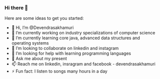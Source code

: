 ### Hi there 👋
Here are some ideas to get you started:
- 👋 Hi, I’m @Devendrasakhamuri
- 🔭 I’m currently working on industry specializations of computer science
- 🌱 I’m currently learning  core java, advanced data structures and operating systems
- 👯 I’m looking to collaborate on linkedin and instagram
- 🤔 I’m looking for help with learning programming languages
- 💬 Ask me about my present
- 📫 Reach me on linkedin, insragram and facebook - devendrasakhamuri
- ⚡ Fun fact: I listen to songs many hours in a day


<!--
**Devendrasakhamuri/Devendrasakhamuri** is a ✨ _special_ ✨ repository because its `README.md` (this file) appears on your GitHub profile.

Here are some ideas to get you started:
- 👋 Hi, I’m @Devendrasakhamuri
- 🔭 I’m currently working on industry specializations of computer science
- 🌱 I’m currently learning  core java, advanced data structures and operating systems
- 👯 I’m looking to collaborate on linkedin and instagram
- 🤔 I’m looking for help with learning programming languages
- 💬 Ask me about my present
- 📫 Reach me on linkedin, insragram and facebook - devendrasakhamuri
- ⚡ Fun fact: I listen to songs many hours in a day
